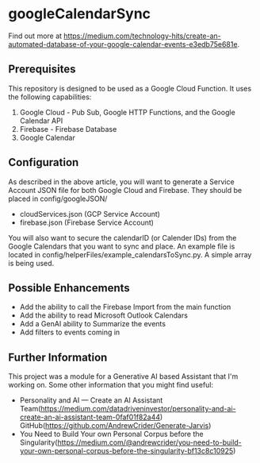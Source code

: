 # googleCalendarSync
 
 Find out more at https://medium.com/technology-hits/create-an-automated-database-of-your-google-calendar-events-e3edb75e681e.

## Prerequisites
 This repository is designed to be used as a Google Cloud Function.  It uses the following capabilities:
 1. Google Cloud - Pub Sub, Google HTTP Functions, and the Google Calendar API
 2. Firebase - Firebase Database
 3. Google Calendar

## Configuration
 As described in the above article, you will want to generate a Service Account JSON file for both Google Cloud and Firebase.  They should be placed in config/googleJSON/
 * cloudServices.json (GCP Service Account)
 * firebase.json (Firebase Service Account)

 You will also want to secure the calendarID (or Calender IDs) from the Google Calendars that you want to sync and place.  An example file is located in config/helperFiles/example_calendarsToSync.py.  A simple array is being used.

## Possible Enhancements
 * Add the ability to call the Firebase Import from the main function
 * Add the ability to read Microsoft Outlook Calendars
 * Add a GenAI ability to Summarize the events
 * Add filters to events coming in

## Further Information
 This project was a module for a Generative AI based Assistant that I'm working on.  Some other information that you might find useful:
 * Personality and AI — Create an AI Assistant Team(https://medium.com/datadriveninvestor/personality-and-ai-create-an-ai-assistant-team-0faf01f82a44)
   GitHub(https://github.com/AndrewCrider/Generate-Jarvis)
 * You Need to Build Your own Personal Corpus before the Singularity(https://medium.com/@andrewcrider/you-need-to-build-your-own-personal-corpus-before-the-singularity-bf13c8c10925)
